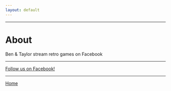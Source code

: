 ```yaml
---
layout: default
---
```


* * *

# About

Ben & Taylor stream retro games on Facebook

* * *
<a href="https://www.facebook.com/BLTRetro">Follow us on Facebook!</a>
* * *

<a href="https://bltret.github.io">Home</a>
